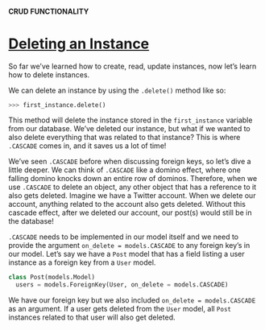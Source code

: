 #### CRUD FUNCTIONALITY

# [Deleting an Instance](https://www.codecademy.com/paths/build-python-web-apps-with-django/tracks/data-in-django/modules/django-models-and-databases/lessons/django-crud-functionality/exercises/deleting-an-instance)

So far we’ve learned how to create, read, update instances, now let’s learn how to delete instances.

We can delete an instance by using the `.delete()` method like so:
```py
>>> first_instance.delete()
```
This method will delete the instance stored in the `first_instance` variable from our database. 
We’ve deleted our instance, but what if we wanted to also delete everything that was related to that instance? 
This is where `.CASCADE` comes in, and it saves us a lot of time!

We’ve seen `.CASCADE` before when discussing foreign keys, so let’s dive a little deeper. 
We can think of `.CASCADE` like a domino effect, where one falling domino knocks down an entire row of dominos. 
Therefore, when we use `.CASCADE` to delete an object, any other object that has a reference to it also gets deleted. 
Imagine we have a Twitter account. 
When we delete our account, anything related to the account also gets deleted. 
Without this cascade effect, after we deleted our account, our post(s) would still be in the database!

`.CASCADE` needs to be implemented in our model itself and we need to provide the argument `on_delete = models.CASCADE` to any foreign key’s in our model. 
Let’s say we have a `Post` model that has a field listing a user instance as a foreign key from a `User` model.
```py
class Post(models.Model)
  users = models.ForeignKey(User, on_delete = models.CASCADE)
```
We have our foreign key but we also included `on_delete = models.CASCADE` as an argument. 
If a user gets deleted from the `User` model, all `Post` instances related to that user will also get deleted.
